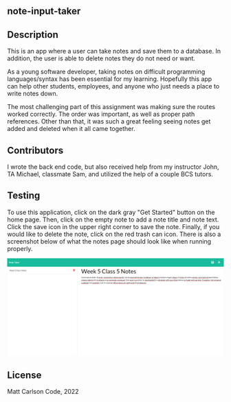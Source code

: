 ## note-input-taker

## Description
This is an app where a user can take notes and save them to a database.  In addition, the user is able to delete notes they do not need or want.

As a young software developer, taking notes on difficult programming languages/syntax has been essential for my learning.  Hopefully this app can help other students, employees, and anyone who just needs a place to write notes down.

The most challenging part of this assignment was making sure the routes worked correctly.  The order was important, as well as proper path references.  Other than that, it was such a great feeling seeing notes get added and deleted when it all came together.

## Contributors
I wrote the back end code, but also received help from my instructor John, TA Michael, classmate Sam, and utilized the help of a couple BCS tutors.

## Testing
To use this application, click on the dark gray "Get Started" button on the home page.  Then, click on the empty note to add a note title and note text.  Click the save icon in the upper right corner to save the note.  Finally, if you would like to delete the note, click on the red trash can icon.  There is also a screenshot below of what the notes page should look like when running properly.

![App Screenshot](notetakerscreenshot.png)

## License
Matt Carlson Code, 2022